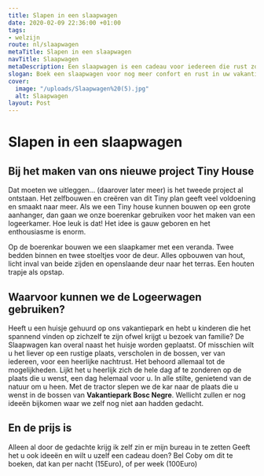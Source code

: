 ```yaml
---
title: Slapen in een slaapwagen
date: 2020-02-09 22:36:00 +01:00
tags:
- welzijn
route: nl/slaapwagen
metaTitle: Slapen in een slaapwagen
navTitle: Slaapwagen
metaDescription: Een slaapwagen is een cadeau voor iedereen die rust zoekt
slogan: Boek een slaapwagen voor nog meer confort en rust in uw vakantie
cover:
  image: "/uploads/Slaapwagen%20(5).jpg"
  alt: Slaapwagen
layout: Post
---
```


# Slapen in een slaapwagen 

##  Bij het maken van ons nieuwe project Tiny House

Dat moeten we uitleggen... (daarover later meer) is het tweede project al ontstaan. 
Het zelfbouwen en creëren van dit Tiny plan geeft veel voldoening en smaakt naar meer. Als we een Tiny house kunnen bouwen op een grote aanhanger, dan gaan we onze boerenkar gebruiken voor het maken van een logeerkamer. Hoe leuk is dat! Het idee is gauw geboren en het enthousiasme is enorm. 

Op de boerenkar bouwen we een slaapkamer met een veranda. Twee bedden binnen en twee stoeltjes voor de deur. Alles opbouwen van hout, licht inval van beide zijden en openslaande deur naar het terras. Een houten trapje als opstap. 

## Waarvoor kunnen we de Logeerwagen gebruiken? 
Heeft u een huisje gehuurd op ons vakantiepark en hebt u kinderen die het spannend vinden op zichzelf te zijn ofwel krijgt u bezoek van familie? De Slaapwagen kan overal naast het huisje worden geplaatst. 
Of misschien wilt u het liever op een rustige plaats, verscholen in de bossen, ver van iedereen, voor een heerlijke nachtrust. Het behoord allemaal tot de mogelijkheden. 
Lijkt het u heerlijk zich de hele dag af te zonderen op de plaats die u wenst, een dag helemaal voor u. In alle stilte, genietend van de natuur om u heen. Met de tractor slepen we de kar naar de plaats die u wenst in de bossen van **Vakantiepark Bosc Negre**. 
Wellicht zullen er nog ideeën bijkomen waar we zelf nog niet aan hadden gedacht. 

## En de prijs is
Alleen al door de gedachte krijg ik zelf zin er mijn bureau in te zetten
Geeft het u ook ideeën en wilt u uzelf een cadeau doen? 
Bel Coby om dit te boeken, dat kan per nacht (15Euro), of per week (100Euro)

